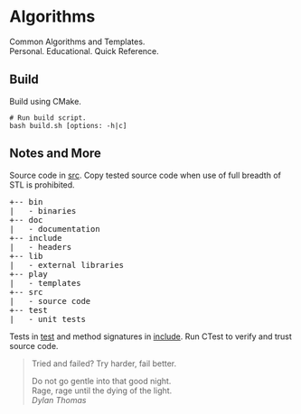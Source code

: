 Algorithms
==========

Common Algorithms and Templates.  
Personal. Educational. Quick Reference.  

Build
-----

Build using CMake.

```shell
# Run build script.
bash build.sh [options: -h|c]

```

Notes and More
--------------

Source code in [src](/src/). Copy tested source code when use of full breadth of STL is prohibited.  

<pre>
+-- bin
|   - binaries
+-- doc
|   - documentation
+-- include
|   - headers
+-- lib
|   - external libraries
+-- play
|   - templates
+-- src
|   - source code
+-- test
|   - unit tests
</pre>

Tests in [test](/test/) and method signatures in [include](/include/). Run CTest to verify and trust source code.  

> Tried and failed? Try harder, fail better.
>
> Do not go gentle into that good night.  
> Rage, rage until the dying of the light.  
> <cite>Dylan Thomas</cite>
